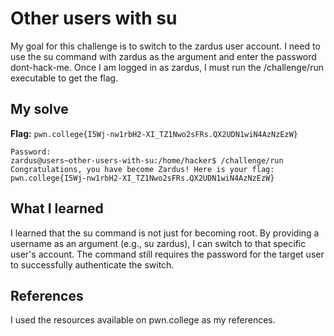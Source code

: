 # Other users with su
My goal for this challenge is to switch to the zardus user account. I need to use the su command with zardus as the argument and enter the password dont-hack-me. 
Once I am logged in as zardus, I must run the /challenge/run executable to get the flag.

## My solve
**Flag:** `pwn.college{I5Wj-nw1rbH2-XI_TZ1Nwo2sFRs.QX2UDN1wiN4AzNzEzW}`

```hacker@users~other-users-with-su:~$ su zardus
Password: 
zardus@users~other-users-with-su:/home/hacker$ /challenge/run
Congratulations, you have become Zardus! Here is your flag:
pwn.college{I5Wj-nw1rbH2-XI_TZ1Nwo2sFRs.QX2UDN1wiN4AzNzEzW}

```

## What I learned
I  learned that the su command is not just for becoming root. By providing a username as an argument (e.g., su zardus), I can switch to that specific user's account. The command still requires the password for the target user to successfully authenticate the switch.

## References 
I used the resources available on pwn.college as my references.
